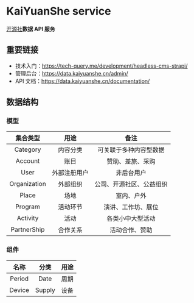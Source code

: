 # KaiYuanShe service

[开源社][1]**数据 API 服务**

## 重要链接

- 技术入门：https://tech-query.me/development/headless-cms-strapi/
- 管理后台：https://data.kaiyuanshe.cn/admin/
- API 文档：https://data.kaiyuanshe.cn/documentation/

## 数据结构

### 模型

|   集合类型   |     用途     |           备注           |
| :----------: | :----------: | :----------------------: |
|   Category   |   内容分类   |  可关联于多种内容型数据  |
|   Account    |     账目     |     赞助、差旅、采购     |
|     User     | 外部注册用户 |        非后台用户        |
| Organization |   外部组织   | 公司、开源社区、公益组织 |
|    Place     |     场地     |        室内、户外        |
|   Program    |   活动环节   |    演讲、工作坊、展位    |
|   Activity   |     活动     |     各类小中大型活动     |
| PartnerShip  |   合作关系   |      活动合作、赞助      |

### 组件

|  名称  |  分类  | 用途 |
| :----: | :----: | :--: |
| Period |  Date  | 周期 |
| Device | Supply | 设备 |

[1]: https://kaiyuanshe.cn/
